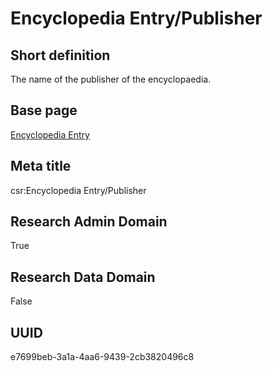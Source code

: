 # Encyclopedia Entry/Publisher
## Short definition
The name of the publisher of the encyclopaedia.
## Base page
[Encyclopedia Entry](https://github.com/EuroCRIS/CASRAI-Dictionairies/blob/main/Objects/Encyclopedia%20Entry.md)
## Meta title
csr:Encyclopedia Entry/Publisher
## Research Admin Domain
True
## Research Data Domain
False
## UUID
e7699beb-3a1a-4aa6-9439-2cb3820496c8

